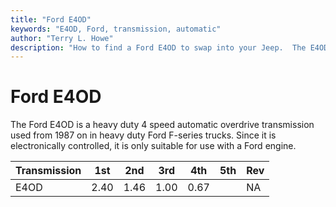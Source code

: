 ```yaml
---
title: "Ford E4OD"
keywords: "E4OD, Ford, transmission, automatic"
author: "Terry L. Howe"
description: "How to find a Ford E4OD to swap into your Jeep.  The E4OD is a electronically controlled 4 speed automatic overdrive transmission."
---
```

# Ford E4OD

The Ford E4OD is a heavy duty 4 speed automatic overdrive transmission used from 1987 on in heavy duty Ford F-series trucks. Since it is electronically controlled, it is only suitable for use with a Ford engine.

Transmission | 1st | 2nd | 3rd | 4th | 5th | Rev   
---|---|---|---|---|---|---  
E4OD | 2.40 | 1.46 | 1.00 | 0.67 |  | NA